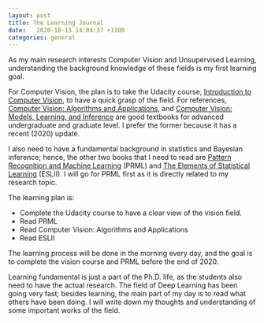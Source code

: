 ```yaml
---
layout: post
title: The Learning Journal
date:   2020-10-15 14:04:37 +1100
categories: general
---
```


As my main research interests Computer Vision and Unsupervised Learning, understanding the background knowledge of these fields is my first learning goal. 

For Computer Vision, the plan is to take the Udacity course, [Introduction to Computer Vision](https://www.udacity.com/course/introduction-to-computer-vision--ud810), to have a quick grasp of the field. For references, [Computer Vision: Algorithms and Applications](https://szeliski.org/Book/), and [Computer Vision: Models, Learning, and Inference](http://www.computervisionmodels.com/) are good textbooks for advanced undergraduate and graduate level. I prefer the former because it has a recent (2020) update.

I also need to have a fundamental background in statistics and Bayesian inference; hence, the other two books that I need to read are [Pattern Recognition and Machine Learning](http://users.isr.ist.utl.pt/~wurmd/Livros/school/Bishop%20-%20Pattern%20Recognition%20And%20Machine%20Learning%20-%20Springer%20%202006.pdf) (PRML) and [The Elements of Statistical Learning](https://web.stanford.edu/~hastie/ElemStatLearn/) (ESLII). I will go for PRML first as it is directly related to my research topic. 

The learning plan is: 
- Complete the Udacity course to have a clear view of the vision field. 
- Read PRML 
- Read Computer Vision: Algorithms and Applications
- Read ESLII

The learning process will be done in the morning every day, and the goal is to complete the vision course and PRML before the end of 2020. 

Learning fundamental is just a part of the Ph.D. life, as the students also need to have the actual research. The field of Deep Learning has been going very fast; besides learning, the main part of my day is to read what others have been doing. I will write down my thoughts and understanding of some important works of the field. 
